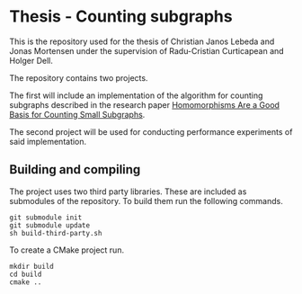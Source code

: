 # Thesis - Counting subgraphs

This is the repository used for the thesis of Christian Janos Lebeda and Jonas Mortensen under the supervision of Radu-Cristian Curticapean and Holger Dell.

The repository contains two projects.

The first will include an implementation of the algorithm for counting subgraphs described in the research paper [Homomorphisms Are a Good Basis for Counting Small Subgraphs](https://arxiv.org/abs/1705.01595).

The second project will be used for conducting performance experiments of said implementation.

## Building and compiling

The project uses two third party libraries. These are included as submodules of the repository. To build them run the following commands.

```
git submodule init
git submodule update
sh build-third-party.sh
```

To create a CMake project run.

```
mkdir build
cd build
cmake ..
```
